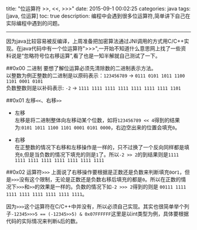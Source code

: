 title: "位运算符 >>, <<, >>>"
date: 2015-09-1 00:02:25
categories: java
tags: [java, 位运算]
toc: true
description: 编程中会遇到很多位运算符,简单讲下自己在实际编程中遇到的问题。

---

因为java比较容易被反编译，上周准备把加密算法通过JNI调用的方式用C/C++实现。在java代码中有一个位运算符">>>",一开始不知道什么意思网上找了一些资料说是“忽略符号位右移运算”,看了也是一知半解就自己测试了一下。

##0x00 二进制
要想了解位运算必须先清除数的二进制表示方法。    
以整数为例正整数的二进制是以原码表示：`123456789` -> `0111 0101 1011 1100 1101 0001 0101`    
负数整数则是以补码表示: `-2` -> `1111 1111 1111 1111 1111 1111 1111 1101`

##0x01 左移`<<`、右移`>>`   
- 左移   
	左移是将二进制整体向左移动某个位数，如将`123456789 << 4`得到的结果为:`0101 1011 1100 1101 0001 0101 0000`，右边空出来的位置会填充`0`。

- 右移    
	在正整数的情况下右移和左移操作是一样的，只不过换了一个反向同样都是填充`0`,但是当负数的情况下填充的则是`1`了。所以`-2 >> 2`的到结果则是`1111 1111 1111 1111 1111 1111 1111 1111`
	
##0x02 运算符`>>>`
上面说了右移操作要根据是正数还是负数来判断填充`0`or`1`，但是`>>>`没有这个限制，无论是正数还是负数右移后填充的都是`0`。所以在正数的情况下`>>>`和`>>`的效果是一样的。负数的情况下如`-2 >>> 2`得到的则是 `00111 1111 1111 1111 1111 1111 1111 1111`。   

因为`>>>`这个运算符在C/C++中并没有，所以必须自己实现。其实也很简单举个列子`-12345>>>5 == (-12345>>5) & 0x07FFFFFF`这里是以int类型为例，具体要根据代码的实际情况来判断`&`后的数。